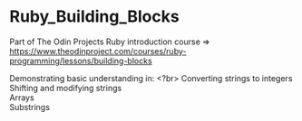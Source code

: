 # Ruby_Building_Blocks
Part of The Odin Projects Ruby introduction course => https://www.theodinproject.com/courses/ruby-programming/lessons/building-blocks

Demonstrating basic understanding in: <?br>
Converting strings to integers
</br>
Shifting and modifying strings
</br>
Arrays
</br>
Substrings
